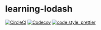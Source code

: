 # learning-lodash

<a href="https://circleci.com/gh/luotaoyeah/learning-lodash/tree/master"><img alt="CircleCI" src="https://img.shields.io/circleci/build/github/luotaoyeah/learning-lodash/master.svg"></a>
<a href="https://codecov.io/gh/luotaoyeah/learning-lodash"><img alt="Codecov" src="https://img.shields.io/codecov/c/github/luotaoyeah/learning-lodash.svg"></a>
<a href="https://prettier.io/"><img alt="code style: prettier" src="https://img.shields.io/badge/code_style-prettier-ff69b4.svg"></a>
